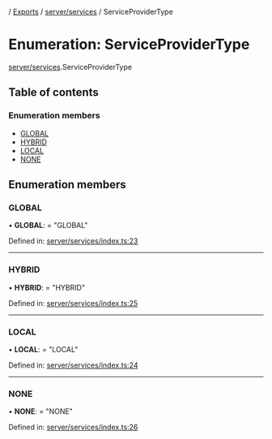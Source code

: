 [](../README.md) / [Exports](../modules.md) / [server/services](../modules/server_services.md) / ServiceProviderType

# Enumeration: ServiceProviderType

[server/services](../modules/server_services.md).ServiceProviderType

## Table of contents

### Enumeration members

- [GLOBAL](server_services.serviceprovidertype.md#global)
- [HYBRID](server_services.serviceprovidertype.md#hybrid)
- [LOCAL](server_services.serviceprovidertype.md#local)
- [NONE](server_services.serviceprovidertype.md#none)

## Enumeration members

### GLOBAL

• **GLOBAL**: = "GLOBAL"

Defined in: [server/services/index.ts:23](https://github.com/onzag/itemize/blob/28218320/server/services/index.ts#L23)

___

### HYBRID

• **HYBRID**: = "HYBRID"

Defined in: [server/services/index.ts:25](https://github.com/onzag/itemize/blob/28218320/server/services/index.ts#L25)

___

### LOCAL

• **LOCAL**: = "LOCAL"

Defined in: [server/services/index.ts:24](https://github.com/onzag/itemize/blob/28218320/server/services/index.ts#L24)

___

### NONE

• **NONE**: = "NONE"

Defined in: [server/services/index.ts:26](https://github.com/onzag/itemize/blob/28218320/server/services/index.ts#L26)

